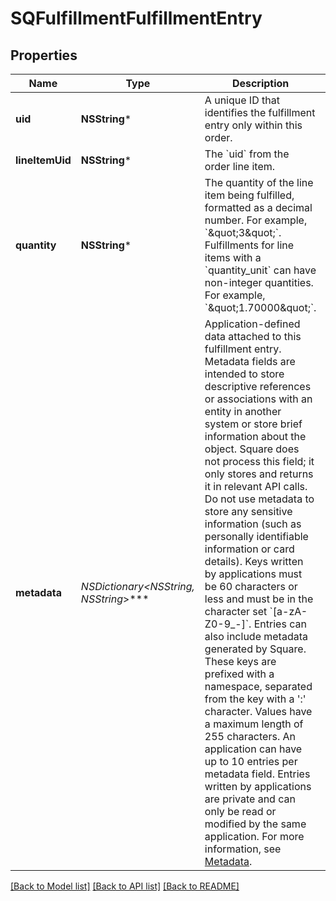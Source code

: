 # SQFulfillmentFulfillmentEntry

## Properties
Name | Type | Description | Notes
------------ | ------------- | ------------- | -------------
**uid** | **NSString*** | A unique ID that identifies the fulfillment entry only within this order. | [optional] 
**lineItemUid** | **NSString*** | The &#x60;uid&#x60; from the order line item. | 
**quantity** | **NSString*** | The quantity of the line item being fulfilled, formatted as a decimal number. For example, &#x60;\&quot;3\&quot;&#x60;.  Fulfillments for line items with a &#x60;quantity_unit&#x60; can have non-integer quantities. For example, &#x60;\&quot;1.70000\&quot;&#x60;. | 
**metadata** | **NSDictionary&lt;NSString*, NSString*&gt;*** | Application-defined data attached to this fulfillment entry. Metadata fields are intended to store descriptive references or associations with an entity in another system or store brief information about the object. Square does not process this field; it only stores and returns it in relevant API calls. Do not use metadata to store any sensitive information (such as personally identifiable information or card details).  Keys written by applications must be 60 characters or less and must be in the character set &#x60;[a-zA-Z0-9_-]&#x60;. Entries can also include metadata generated by Square. These keys are prefixed with a namespace, separated from the key with a &#39;:&#39; character.  Values have a maximum length of 255 characters.  An application can have up to 10 entries per metadata field.  Entries written by applications are private and can only be read or modified by the same application.  For more information, see [Metadata](https://developer.squareup.com/docs/build-basics/metadata). | [optional] 

[[Back to Model list]](../README.md#documentation-for-models) [[Back to API list]](../README.md#documentation-for-api-endpoints) [[Back to README]](../README.md)



